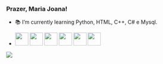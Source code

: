 ### <h3>Prazer, Maria Joana! </h3>
- :books: I’m currently learning Python, HTML, C++, C# e Mysql.

- <img src="https://cdn.jsdelivr.net/gh/devicons/devicon/icons/python/python-plain.svg" width="35cm" height="35cm" /> <img src="https://cdn.jsdelivr.net/gh/devicons/devicon/icons/html5/html5-plain.svg" width="35cm" height="35cm"/> <img src="https://cdn.jsdelivr.net/gh/devicons/devicon/icons/arduino/arduino-original.svg" width="35cm" height="35cm"/> <img src="https://cdn.jsdelivr.net/gh/devicons/devicon/icons/cplusplus/cplusplus-plain.svg" width="35cm" height="35cm"/> <img src="https://cdn.jsdelivr.net/gh/devicons/devicon/icons/csharp/csharp-plain.svg" width="35cm" height="35cm"/> <img src="https://cdn.jsdelivr.net/gh/devicons/devicon/icons/mysql/mysql-original.svg" width="35cm" height="35cm"/>
          
<div>
<a href="https://instagram.com/apolx_" target="_blank"><img loading="lazy" src="https://img.shields.io/badge/-Instagram-%23E4405F?style=for-the-badge&logo=instagram&logoColor=white" target="_blank"></a>
</div>
         
          
          
          
          
<!--
**MaJoApol/MajoApol** is a ✨ _special_ ✨ repository because its `README.md` (this file) appears on your GitHub profile.

Here are some ideas to get you started:

- 🔭 I’m currently working on ...
- 🌱 I’m currently learning Python, HTML e C++.
- 👯 I’m looking to collaborate on ...
- 🤔 I’m looking for help with ...
- 💬 Ask me about ...
- 📫 How to reach me: ...
- 😄 Pronouns: ...
- ⚡ Fun fact: ...
-->
